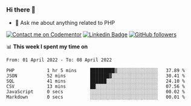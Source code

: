 ### Hi there 👋

<!--
**mustafaculban/mustafaculban** is a ✨ _special_ ✨ repository because its `README.md` (this file) appears on your GitHub profile.

Here are some ideas to get you started:

- 🌱 I’m currently learning ...
- 👯 I’m looking to collaborate on ...
- 🤔 I’m looking for help with ...
- 📫 How to reach me: ...
- 😄 Pronouns: ...
- ⚡ Fun fact: ...

-->
- 💬 Ask me about anything related to PHP

[![Contact me on Codementor](https://www.codementor.io/m-badges/karamusluk/book-session.svg)](https://www.codementor.io/@karamusluk?refer=badge)
[![Linkedin Badge](https://img.shields.io/badge/-Mustafa%20Culban-blue?style=social&logo=Linkedin&logoColor=blue&link=https://www.linkedin.com/in/mustafaculban/)](https://www.linkedin.com/in/mustafaculban/) 
[![GitHub followers](https://img.shields.io/github/followers/karamusluk?label=Follow&style=social)](https://github.com/karamusluk/?tab=follow)


📊 **This week I spent my time on**
<!--START_SECTION:waka-->

```text
From: 01 April 2022 - To: 08 April 2022

PHP            1 hr 5 mins     █████████▒░░░░░░░░░░░░░░░   37.89 %
JSON           52 mins         ███████▓░░░░░░░░░░░░░░░░░   30.41 %
SQL            41 mins         ██████░░░░░░░░░░░░░░░░░░░   24.10 %
CSV            13 mins         ██░░░░░░░░░░░░░░░░░░░░░░░   07.56 %
JavaScript     0 secs          ░░░░░░░░░░░░░░░░░░░░░░░░░   00.02 %
Markdown       0 secs          ░░░░░░░░░░░░░░░░░░░░░░░░░   00.01 %
```

<!--END_SECTION:waka-->

